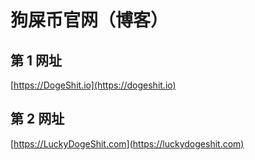 # 狗屎币官网（博客）

## 第 1 网址

[https://DogeShit.io](https://dogeshit.io)


## 第 2 网址

[https://LuckyDogeShit.com](https://luckydogeshit.com)

